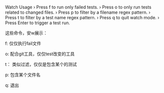 Watch Usage
 › Press f to run only failed tests.
 › Press o to only run tests related to changed files.
 › Press p to filter by a filename regex pattern.
 › Press t to filter by a test name regex pattern.
 › Press q to quit watch mode.
 › Press Enter to trigger a test run.

这些命令，安w展示：


 f:  仅仅执行fail文件

 o: 配合git工具，仅仅test改变的工具

 t： 类似过滤，仅仅是包含某个的测试

 p: 包含某个文件名

 q: 退出